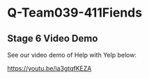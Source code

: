 # Q-Team039-411Fiends

## Stage 6 Video Demo

See our video demo of Help with Yelp below:

https://youtu.be/ia3gtqfKEZA
